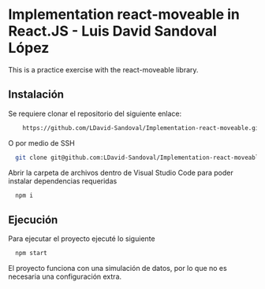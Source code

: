 # Implementation react-moveable in React.JS - Luis David Sandoval López

This is a practice exercise with the react-moveable library.

## Instalación

Se requiere clonar el repositorio del siguiente enlace:

```bash
    https://github.com/LDavid-Sandoval/Implementation-react-moveable.git
```

O por medio de SSH

```bash
  git clone git@github.com:LDavid-Sandoval/Implementation-react-moveable.git
```

Abrir la carpeta de archivos dentro de Visual Studio Code para poder instalar dependencias requeridas

```bash
  npm i
```

## Ejecución

Para ejecutar el proyecto ejecuté lo siguiente

```bash
  npm start
```

El proyecto funciona con una simulación de datos, por lo que no es necesaria una configuración extra.

